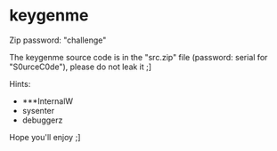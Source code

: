 keygenme
========

Zip password: "challenge"

The keygenme source code is in the "src.zip" file (password: serial for "S0urceC0de"), please do not leak it ;]

Hints:
- ***InternalW
- sysenter
- debuggerz

Hope you'll enjoy ;]
